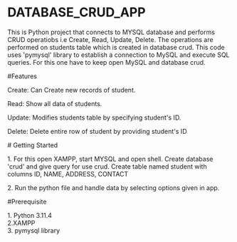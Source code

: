 # DATABASE_CRUD_APP
<p>This is Python project that connects to MYSQL database and performs CRUD operatiobs i.e Create, Read, Update, Delete. The operations are performed on students table which is created in database crud. This code uses 'pymysql' library to establish a connection to MySQL and execute SQL queries. For this one have to keep open MySQL and database crud.</p>
#Features
<p>Create: Can Create new records of student.</p>
<p>Read: Show all data of students.</p>
<p>Update: Modifies students table by specifying student's ID.</p>
<p>Delete: Delete entire row of student by providing  student's ID</p>
# Getting Started
<p>1. For this open XAMPP, start MYSQL and open shell. Create database 'crud' and give query for use crud. Create table named student with columns ID, NAME, ADDRESS, CONTACT</p>
<P>2. Run the python file and handle data by selecting options given in app.</P>
#Prerequisite
<p>1. Python 3.11.4 <br>2.XAMPP<BR>3. pymysql library </p>
